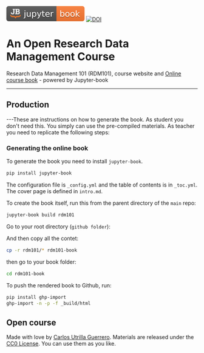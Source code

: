 [![Jupyter Book Badge](https://raw.githubusercontent.com/executablebooks/jupyter-book/master/docs/images/badge.svg)](https://tu-delft-library.github.io/rdm101-book/intro.html)
[![DOI](https://zenodo.org/badge/DOI/10.5281/zenodo.6325919.svg)](https://doi.org/10.5281/zenodo.6325919)

# An Open Research Data Management Course
Research Data Management 101 (RDM101), course website and [Online course book](https://tu-delft-library.github.io/rdm101-book/intro.html) - powered by Jupyter-book

---

## Production
---These are instructions on how to generate the book. As student you don't need this. You simply can use the pre-compiled materials. As teacher you need to replicate the following steps:

### Generating the online book
To generate the book you need to install `jupyter-book`.

```bash
pip install jupyter-book
```
The configuration file is `_config.yml` and the table of contents is in `_toc.yml`. The cover page is defined in `intro.md`.

To create the book itself, run this from the parent directory of the `main` repo:

```bash
jupyter-book build rdm101
```

Go to your root directory (`github folder`):

And then copy all the contet:

```bash
cp -r rdm101/* rdm101-book
```
then go to your book folder:
```bash
cd rdm101-book
```

To push the rendered book to Github, run:

```bash
pip install ghp-import
ghp-import -n -p -f _build/html
```


## Open course
Made with love by [Carlos Utrilla Guerrero](https://carlosug.github.io/). 
Materials are released under the [CC0 License](https://creativecommons.org/share-your-work/public-domain/cc0). You can use them as you like.
